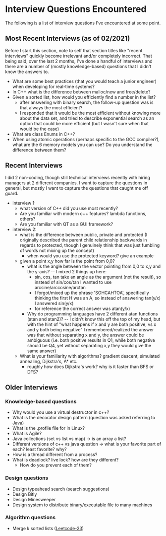 # Interview Questions Encountered

The following is a list of interview questions I've encountered at some point.

## Most Recent Interviews (as of 02/2021)

Before I start this section, note to self that section titles like "recent interviews" quickly become irrelevant and/or completely incorrect. That being said, over the last 2 months, I've done a handful of interviews and there are a number of (mostly knowledge-based) questions that I didn't know the answers to.

- What are some best practices (that you would teach a junior engineer) when developing for real-time systems?
- In C++ what is the difference between malloc/new and free/delete?
- Given a sorted list, how would you efficiently find a number in the list?
  - after answering with binary search, the follow-up question was is that always the most efficient?
  - I responded that it would be the most efficient without knowing more about the data set, and tried to describe exponential search as an option that could be more efficient (but I wasn't sure when that would be the case)
- What are class Enums in C++?
- When using atomic operations (perhaps specific to the GCC compiler?), what are the 6 memory models you can use? Do you understand the difference between them?

## Recent Interviews

I did 2 non-coding, though still technical interviews recently with hiring managers at 2 different companies. I want to capture the questions in general, but mostly I want to capture the questions that caught me off guard.

- interview 1:
  - what version of C++ did you use most recently?
  - Are you familiar with modern c++ features? lambda functions, others?
  - Are you familiar with QT as a GUI framework?
- interview 2:
  - what is the difference between public, private and protected (I originally described the parent child relationship backwards in regards to protected, though I genuinely think that was just fumbling of words not mixing up the concept)
    - when would you use the protected keyword? give an example
  - given a point x,y how far is the point from 0,0?
    - what is the angle between the vector pointing from 0,0 to x,y and the y-axis? -- I mixed 2 things up here:
      - sin, cos, tan take an angle as the argument (not the result), so instead of sin/cos/tan I wanted to use arcsine/arccosine/arctan
      - I forgot/mixed up the phrase 'SOHCAHTOA', specifically thinking the first H was an A, so instead of answering tan(y/x) I answered sin(y/x)
      - for reference the correct answer was atan(y/x)
    - Why do programming languages have 2 different atan functions (atan and atan2)? -- I didn't know this off the top of my head, but with the hint of "what happens if x and y are both positive, vs x and y both being negative" I remembered/realized the answer was that without separating x and y, the answer could be ambiguous (i.e. both positive results in Q1, while both negative should be Q4, yet without separating x,y they would give the same answer)
  - What is your familiarity with algorithms? gradient descent, simulated annealing, Dijkstra's, A* etc.
    - roughly how does Dijkstra's work? why is it faster than BFS or DFS?

## Older Interviews

### Knowledge-based questions

- Why would you use a virtual destructor in c++?
- What is the decorator design pattern (question was asked referring to Java)
- What is the .profile file for in Linux?
- What is Agile?
- Java collections (set vs list vs map) -> is an array a list?
- Different versions of c++ vs java question -> what is your favorite part of each? least favorite? why?
- How is a thread different from a process?
- What is deadlock? live lock? how are they different?
  - How do you prevent each of them?

### Design questions

- Design typeahead search (search suggestions)
- Design Bitly
- Design Minesweeper
- Design system to distribute binary/executable file to many machines

### Algorithm questions

- Merge k sorted lists ([Leetcode-23](https://leetcode.com/problems/merge-k-sorted-lists/))
